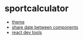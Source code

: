 # sportcalculator

- [theme](https://github.com/mui/material-ui/tree/master/examples/nextjs)
- [share date between components](https://reactician.com/articles/sharing-state-between-nextjs-page-navigations-using-react-contexts)
- [react dev tools](https://chrome.google.com/webstore/detail/react-developer-tools/fmkadmapgofadopljbjfkapdkoienihi?hl=en)
